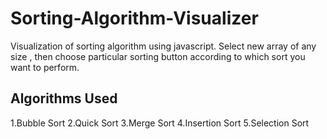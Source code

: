 # Sorting-Algorithm-Visualizer


Visualization of sorting algorithm using javascript.
Select new array of any size , then choose particular sorting button according to which sort you want to perform.

## Algorithms Used
1.Bubble Sort
2.Quick Sort
3.Merge Sort
4.Insertion Sort
5.Selection Sort
